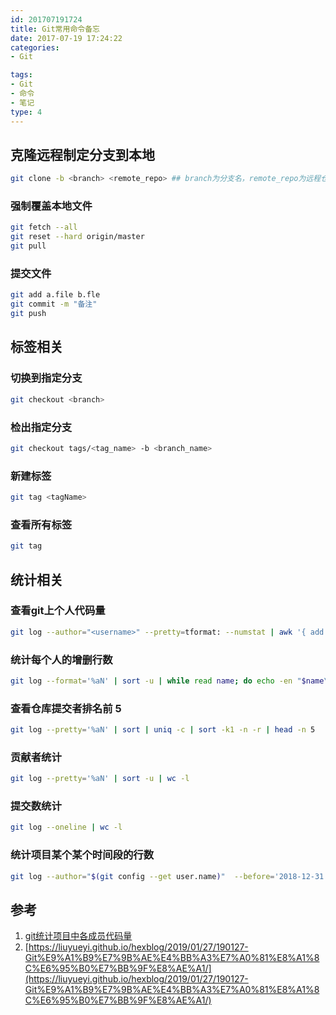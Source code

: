 ```yaml
---
id: 201707191724  
title: Git常用命令备忘  
date: 2017-07-19 17:24:22  
categories:
- Git

tags:
- Git
- 命令
- 笔记 
type: 4
---
```


## 克隆远程制定分支到本地
```bash
git clone -b <branch> <remote_repo> ## branch为分支名，remote_repo为远程仓库
```

### 强制覆盖本地文件
```bash
git fetch --all
git reset --hard origin/master
git pull
```

### 提交文件
```bash
git add a.file b.fle
git commit -m "备注"
git push
```

## 标签相关
### 切换到指定分支
```bash
git checkout <branch>
```
### 检出指定分支
```bash
git checkout tags/<tag_name> -b <branch_name>
```
### 新建标签
```bash
git tag <tagName>
```

### 查看所有标签
```bash
git tag
```
## 统计相关
### 查看git上个人代码量
```bash
git log --author="<username>" --pretty=tformat: --numstat | awk '{ add += $1; subs += $2; loc += $1 - $2 } END { printf "added lines: %s, removed lines: %s, total lines: %s\n", add, subs, loc }' -
```

### 统计每个人的增删行数
```bash
git log --format='%aN' | sort -u | while read name; do echo -en "$name\t"; git log --author="$name" --pretty=tformat: --numstat | awk '{ add += $1; subs += $2; loc += $1 - $2 } END { printf "added lines: %s, removed lines: %s, total lines: %s\n", add, subs, loc }' -; done
```

### 查看仓库提交者排名前 5
```bash
git log --pretty='%aN' | sort | uniq -c | sort -k1 -n -r | head -n 5
```
### 贡献者统计
```bash
git log --pretty='%aN' | sort -u | wc -l
```

### 提交数统计
```bash
git log --oneline | wc -l
```

### 统计项目某个某个时间段的行数
```bash
git log --author="$(git config --get user.name)"  --before='2018-12-31 23:59:59' --after='2018-01-01 00:00:00' --pretty=tformat: --numstat | awk '{ add += $1 ; subs += $2 ; loc += $1 - $2 } END { printf "added lines: %s removed lines : %s total lines: %s\n",add,subs,loc }'
```

## 参考
1. [git统计项目中各成员代码量](https://rzrobert.github.io/2017/02/04/git%E7%BB%9F%E8%AE%A1%E9%A1%B9%E7%9B%AE%E4%B8%AD%E5%90%84%E6%88%90%E5%91%98%E4%BB%A3%E7%A0%81%E9%87%8F/)
2. [https://liuyueyi.github.io/hexblog/2019/01/27/190127-Git%E9%A1%B9%E7%9B%AE%E4%BB%A3%E7%A0%81%E8%A1%8C%E6%95%B0%E7%BB%9F%E8%AE%A1/](https://liuyueyi.github.io/hexblog/2019/01/27/190127-Git%E9%A1%B9%E7%9B%AE%E4%BB%A3%E7%A0%81%E8%A1%8C%E6%95%B0%E7%BB%9F%E8%AE%A1/)